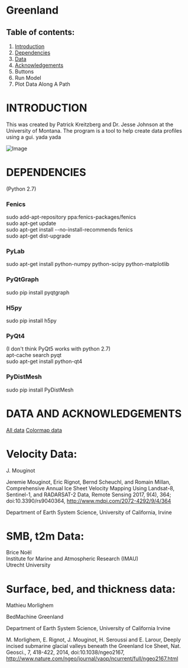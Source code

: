 # Greenland 

## Table of contents:
1. [Introduction](#introduction)
2. [Dependencies](#dependencies)
3. [Data](#data)
4. [Acknowledgements](#ack)
5. Buttons
6. Run Model
7. Plot Data Along A Path


<a name="introduction"></a>
# INTRODUCTION
This was created by Patrick Kreitzberg and Dr. Jesse Johnson at the University of Montana.  The program is a tool to help create data profiles using a gui. yada yada  

![Image](http://www.patkreitzberg.com/gl.png)

<a name="dependencies"></a>
# DEPENDENCIES

(Python 2.7)

### Fenics

sudo add-apt-repository ppa:fenics-packages/fenics  
sudo apt-get update  
sudo apt-get install --no-install-recommends fenics   
sudo apt-get dist-upgrade  

### PyLab  
sudo apt-get install python-numpy python-scipy python-matplotlib

### PyQtGraph  
sudo pip install pyqtgraph

### H5py  
sudo pip install h5py

### PyQt4  
(I don't think PyQt5 works with python 2.7)  
apt-cache search pyqt  
sudo apt-get install python-qt4
    
### PyDistMesh
sudo pip install PyDistMesh  

<a name="data"></a>
# DATA AND ACKNOWLEDGEMENTS

[All data](https://umt.box.com/s/8nosww6t9q0vhdtcsdlh3tpee8g3b1sx)
[Colormap data](https://umt.box.com/s/0lbko76deskxxmbgb7wqn8s50cza2h0f)

<a name="ack"></a>
# Velocity Data:

J. Mouginot

Jeremie Mouginot, Eric Rignot, Bernd Scheuchl, and Romain Millan, Comprehensive Annual Ice Sheet Velocity Mapping Using Landsat-8, Sentinel-1, and RADARSAT-2 Data, Remote Sensing  2017, 9(4), 364; doi:10.3390/rs9040364, http://www.mdpi.com/2072-4292/9/4/364

Department of Earth System Science, University of California, Irvine

# SMB, t2m Data:

Brice Noël  
Institute for Marine and Atmospheric Research (IMAU)  
Utrecht University

# Surface, bed, and thickness data:

Mathieu Morlighem

BedMachine Greenland

Department of Earth System Science, University of California Irvine

M. Morlighem, E. Rignot, J. Mouginot, H. Seroussi and E. Larour, Deeply incised submarine glacial valleys beneath the Greenland Ice Sheet, Nat. Geosci., 7, 418-422, 2014, doi:10.1038/ngeo2167, http://www.nature.com/ngeo/journal/vaop/ncurrent/full/ngeo2167.html

